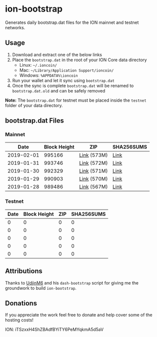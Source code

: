 # ion-bootstrap

Generates daily bootstrap.dat files for the ION mainnet and testnet networks.

## Usage

1. Download and extract one of the below links
2. Place the `bootstrap.dat` in the root of your ION Core data directory
    - Linux: `~/.ioncoin/`
    - Mac: `~/Library/Application Support/ioncoin/`
    - Windows: `%APPDATA%\ioncoin`
3. Run your wallet and let it sync using `bootstrap.dat`
4. Once the sync is complete `bootstrap.dat` will be renamed to `bootstrap.dat.old` and can be safely removed

**Note:** The `bootstrap.dat` for testnet must be placed inside the `testnet` folder of your data directory.

## bootstrap.dat Files

### Mainnet

|    Date    | Block Height | ZIP | SHA256SUMS |
| ---------- | ------------ | --- | ---------- |
| 2019-02-01 | 995166 | [Link](https://s3-ap-southeast-2.amazonaws.com/ion-bootstrap/mainnet/2019-02-01/bootstrap.dat.zip) (573M) | [Link](https://s3-ap-southeast-2.amazonaws.com/ion-bootstrap/mainnet/2019-02-01/SHA256SUMS) |
| 2019-01-31 | 993746 | [Link](https://s3-ap-southeast-2.amazonaws.com/ion-bootstrap/mainnet/2019-01-31/bootstrap.dat.zip) (572M) | [Link](https://s3-ap-southeast-2.amazonaws.com/ion-bootstrap/mainnet/2019-01-31/SHA256SUMS) |
| 2019-01-30 | 992329 | [Link](https://s3-ap-southeast-2.amazonaws.com/ion-bootstrap/mainnet/2019-01-30/bootstrap.dat.zip) (571M) | [Link](https://s3-ap-southeast-2.amazonaws.com/ion-bootstrap/mainnet/2019-01-30/SHA256SUMS) |
| 2019-01-29 | 990903 | [Link](https://s3-ap-southeast-2.amazonaws.com/ion-bootstrap/mainnet/2019-01-29/bootstrap.dat.zip) (570M) | [Link](https://s3-ap-southeast-2.amazonaws.com/ion-bootstrap/mainnet/2019-01-29/SHA256SUMS) |
| 2019-01-28 | 989486 | [Link](https://s3-ap-southeast-2.amazonaws.com/ion-bootstrap/mainnet/2019-01-28/bootstrap.dat.zip) (567M) | [Link](https://s3-ap-southeast-2.amazonaws.com/ion-bootstrap/mainnet/2019-01-28/SHA256SUMS) |

### Testnet

|    Date    | Block Height | ZIP | SHA256SUMS |
| ---------- | ------------ | --- | ---------- |
| 0 | 0 | 0 | 0 |
| 0 | 0 | 0 | 0 |
| 0 | 0 | 0 | 0 |
| 0 | 0 | 0 | 0 |
| 0 | 0 | 0 | 0 |

## Attributions

Thanks to [UdjinM6](https://github.com/UdjinM6) and his `dash-bootstrap` script
for giving me the groundwork to build `ion-bootstrap`.

## Donations

If you appreciate the work feel free to donate and help cover some of the
hosting costs!

ION: iTSzxxH4ShZBAdfBYiTY6PeMYqkmA5d5aV

